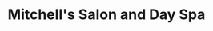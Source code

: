 ---
title: "Mitchell's Salon and Day Spa"
url: /west-chester/mitchells-salon-and-day-spa/
shop: hairdresser
---